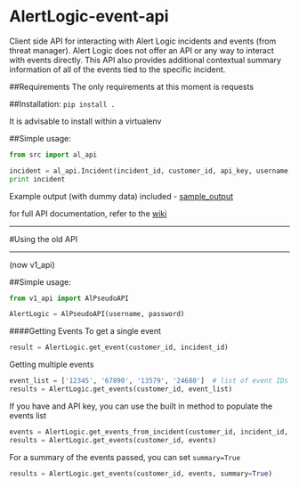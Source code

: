 # AlertLogic-event-api

Client side API for interacting with Alert Logic incidents and events (from threat manager). Alert Logic does not offer an API or any way to interact with events directly. This API also provides additional contextual summary information of all of the events tied to the specific incident.

##Requirements
The only requirements at this moment is requests

##Installation:
`pip install .`

It is advisable to install within a virtualenv

##Simple usage:
```python
from src import al_api

incident = al_api.Incident(incident_id, customer_id, api_key, username, password)
print incident
```
Example output (with dummy data) included - [sample_output](https://github.com/brokensound77/AlertLogic-event-api/blob/development_version2_oop/sample_output.md)

for full API documentation, refer to the [wiki](https://github.com/brokensound77/AlertLogic-event-api/wiki/API-Documentation)
__________________
#Using the old API 
__________________
(now v1_api)

##Simple usage:
```python
from v1_api import AlPseudoAPI

AlertLogic = AlPseudoAPI(username, password)
```

####Getting Events
To get a single event
```python
result = AlertLogic.get_event(customer_id, incident_id)
```
Getting multiple events
```python
event_list = ['12345', '67890', '13579', '24680']  # list of event IDs
results = AlertLogic.get_events(customer_id, event_list)
```
If you have and API key, you can use the built in method to populate the events list
```python
events = AlertLogic.get_events_from_incident(customer_id, incident_id, api_key)
results = AlertLogic.get_events(customer_id, events)
```
For a summary of the events passed, you can set `summary=True`
```python
results = AlertLogic.get_events(customer_id, events, summary=True)
```
